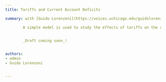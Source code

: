 ```yaml
---
title: Tariffs and Current Account Deficits

summary: with [Guido Lorenzoni](https://voices.uchicago.edu/guidolorenzoni/)

        A simple model is used to study the effects of tariffs on the current account balance when a country runs permanent trade deficits. The models features a simple form of "exorbitant privilege" that allows a country to run a permanent and sustainable current account deficit. Unlike in models based on a traditional intertemporal approach, tariffs do not affect saving through their effects on the real interest rate, and do not dampen current account imbalances.
        

        _Draft coming soon_!


authors:
- admin
- Guido Lorenzoni


---
```

